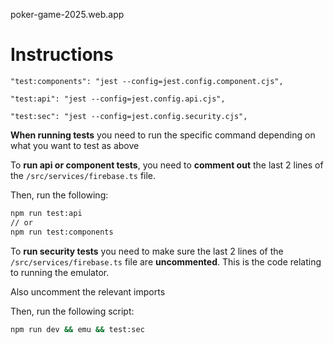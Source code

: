 poker-game-2025.web.app

# Instructions

    "test:components": "jest --config=jest.config.component.cjs",

    "test:api": "jest --config=jest.config.api.cjs",

    "test:sec": "jest --config=jest.config.security.cjs",

**When running tests** you need to run the specific command depending on what you want to test as above

To **run api or component tests**, you need to **comment out** the last 2 lines of the `/src/services/firebase.ts` file.

Then, run the following:
```bash
npm run test:api
// or
npm run test:components
```

To **run security tests** you need to make sure the last 2 lines of the `/src/services/firebase.ts` file are **uncommented**. This is the code relating to running the emulator.

Also uncomment the relevant imports 

Then, run the following script:

```bash
npm run dev && emu && test:sec
```

